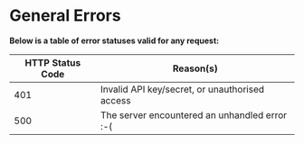 # General Errors

**Below is a table of error statuses valid for any request:**

HTTP Status Code        | Reason(s)        |
----------------------- | ---------------- |
401 | Invalid API key/secret, or unauthorised access
500 | The server encountered an unhandled error :-(
